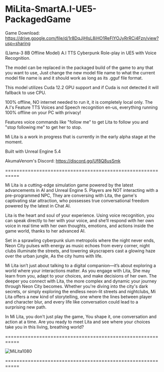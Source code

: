 # MiLita-SmartA.I-UE5-PackagedGame

Game Download: https://drive.google.com/file/d/1r8DqJjHIsL8iHO1ReFlYOJyRrRCi4Fzn/view?usp=sharing

(Llama-3 8B Offline Model) A.I TTS Cyberpunk Role-play in UE5 with Voice Recognition.

The model can be replaced in the packaged build of the game to any that you want to use, Just change the new model file name to what the current model file name is and it should work as long as its .gguf file format.

This model utilizes Cuda 12.2 GPU support and if Cuda is not detected it will fallback to use CPU.

100% offline, NO internet needed to run it, it is completely local only.
The A.I's Feature TTS Voices and Speech recognition en-us, everything running 100% offline on your PC with privacy!

Features voice commands like "follow me" to get Lita to follow you and "stop following me" to get her to stop.

Mi Lita is a work in progress that is currently in the early alpha stage at the moment.

Built with Unreal Engine 5.4

AkumaVenom's Discord: https://discord.gg/Uf8Q8usSmk

===========================================================

Mi Lita is a cutting-edge simulation game powered by the latest advancements in AI and Unreal Engine 5. Players are NOT interacting with a pre-programmed NPC, They are conversing with Lita, the game's captivating star attraction, who possesses true conversational freedom powered by the latest in Chat AI.

Lita is the heart and soul of your experience. Using voice recognition, you can speak directly to her with your voice, and she’ll respond with her own voice in real time with her own thoughts, emotions, and actions inside the game world, thanks to her advanced AI.

Set in a sprawling cyberpunk slum metropolis where the night never ends, Neon City pulses with energy as music echoes from every corner, night clubs illuminate the streets, and towering skyscrapers cast a glowing haze over the urban jungle, As the city hums with life.

Mi Lita isn’t just about talking to a digital companion—it’s about exploring a world where your interactions matter. As you engage with Lita, She may learn from you, adapt to your choices, and make decisions of her own. The deeper you connect with Lita, the more complex and dynamic your journey through Neon City becomes. Whether you're diving into the city's dark secrets, or simply exploring the endless neon-lit streets and nightclubs, Mi Lita offers a new kind of storytelling, one where the lines between player and character blur, and every life like conversation could lead to a surprising new path.

In Mi Lita, you don't just play the game, You shape it, one conversation and action at a time. Are you ready to meet Lita and see where your choices take you in this living, breathing world?

===========================================================

![MiLita1080](https://github.com/user-attachments/assets/48e711d0-a157-45b2-9f90-a4e3c605e52b)

===========================================================
